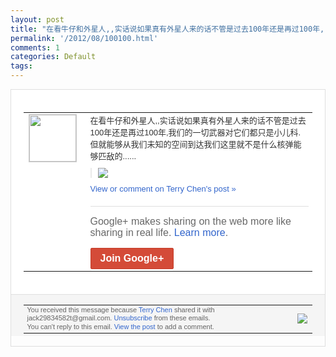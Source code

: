 ```yaml
---
layout: post
title: "在看牛仔和外星人,,实话说如果真有外星人来的话不管是过去100年还是再过100年,..."
permalink: '/2012/08/100100.html'
comments: 1
categories: Default
tags: 
---
```

<div style="border:solid 1px #dfdfdf;color:#686868;font:13px Arial"><div style="background-color:#fff;padding:20px;"><table cellpadding="0" cellspacing="0"><tr><td style="padding-right:15px;vertical-align:top"><a href="https://plus.google.com/_/notifications/emlink?emrecipient=110200756825219614165&amp;emid=CJDKtMv-zLECFS2jtAodoTsAAA&amp;path=%2F108643996575278738906&amp;dt=1344049507021&amp;uob=8"><img height="75" src="https://lh3.googleusercontent.com/-KKRGTyJ5Bl0/AAAAAAAAAAI/AAAAAAAAEEY/jllxqER5dCk/s75-c-k-a/photo.jpg" style="border:solid 1px #cccccc;" width="75"/></a></td><td style="width:578px;color:#333;font:13px Arial;vertical-align:top;"><div style="padding-bottom:10px">在看牛仔和外星人,,实话说如果真有外星人<wbr/>来的话不管是过去100年还是再过100年<wbr/>,我们的一切武器对它们都只是小儿科.但就<wbr/>能够从我们未知的空间到达我们这里就不是什<wbr/>么核弹能够匹敌的......</div><div style="margin-bottom:10px;padding-left:10px; border-left:2px solid #EAEAEA"><span style="margin-right:5px"><a href="https://plus.google.com/_/notifications/emlink?emrecipient=110200756825219614165&amp;emid=CJDKtMv-zLECFS2jtAodoTsAAA&amp;path=%2F108643996575278738906%2Fposts%2F2hvYYWc8P4F%3Fgpinv%3DAMIXal_7OESoezGAVFzmO0e2VVs8pDjieXiH4b-dzOzTfgFfOya_N79Yt5IQ-EjWC1rRvubibSYea-RBIY8qZti0gLBM5OmhSY5rqYmveH7Er-vc14u5nd8&amp;dt=1344049507021&amp;uob=8" style="zSoyz;"><img border="0" src="https://lh6.googleusercontent.com/-1VFarjZp-nU/UByQjDUJiaI/AAAAAAAAmu4/XkccMLBmGFw/w160/QQ%25E6%258B%25BC%25E9%259F%25B3%25E6%2588%25AA%25E5%259B%25BE%25E6%259C%25AA%25E5%2591%25BD%25E5%2590%258D.png" style="max-height:200px;max-width:275px"/></a></span></div><a href="https://plus.google.com/_/notifications/emlink?emrecipient=110200756825219614165&amp;emid=CJDKtMv-zLECFS2jtAodoTsAAA&amp;path=%2F108643996575278738906%2Fposts%2F2hvYYWc8P4F%3Fgpinv%3DAMIXal_7OESoezGAVFzmO0e2VVs8pDjieXiH4b-dzOzTfgFfOya_N79Yt5IQ-EjWC1rRvubibSYea-RBIY8qZti0gLBM5OmhSY5rqYmveH7Er-vc14u5nd8&amp;dt=1344049507021&amp;uob=8" style="color:#3366CC;text-decoration:none;">View or comment on Terry Chen's post »</a><div style="margin-top:20px;border-top:solid 1px #dfdfdf"><div style="padding:15px 0;color:#686868;font:16px Arial;">Google+ makes sharing on the web more like sharing in real life. <a href="http://www.google.com/+/learnmore/" style="color:#3366CC;text-decoration:none;">Learn more</a>.</div><a href="https://plus.google.com/_/notifications/emlink?emrecipient=110200756825219614165&amp;emid=CJDKtMv-zLECFS2jtAodoTsAAA&amp;path=%2F%3Fgpinv%3DAMIXal_7OESoezGAVFzmO0e2VVs8pDjieXiH4b-dzOzTfgFfOya_N79Yt5IQ-EjWC1rRvubibSYea-RBIY8qZti0gLBM5OmhSY5rqYmveH7Er-vc14u5nd8&amp;dt=1344049507021&amp;uob=8" style="display:inline-block;padding:7px 15px;background-color:#d44b38; color:#fff;font-size:16px; font-weight:bold;border-radius:2px;-webkit-border-radius:2px; -moz-border-radius:2px;border:solid 1px #c43b28; white-space:nowrap;text-decoration:none">Join Google+</a></div></td></tr></table></div><div style="border-top:solid 1px #dfdfdf;padding:0 20px; background-color:#f5f5f5"><table cellpadding="0" cellspacing="0" style="height:50px"><tbody><tr><td style="vertical-align:middle;width:100%; color:#636363;font:11px Arial; line-height:120%">You received this message because <a href="https://plus.google.com/_/notifications/emlink?emrecipient=110200756825219614165&amp;emid=CJDKtMv-zLECFS2jtAodoTsAAA&amp;path=%2F108643996575278738906%3Fgpinv%3DAMIXal_7OESoezGAVFzmO0e2VVs8pDjieXiH4b-dzOzTfgFfOya_N79Yt5IQ-EjWC1rRvubibSYea-RBIY8qZti0gLBM5OmhSY5rqYmveH7Er-vc14u5nd8&amp;dt=1344049507021&amp;uob=8" style="color:#3366CC;text-decoration:none;">Terry Chen</a> shared it with jack29834582t@gmail.com. <a href="https://plus.google.com/_/notifications/emlink?emrecipient=110200756825219614165&amp;emid=CJDKtMv-zLECFS2jtAodoTsAAA&amp;path=%2F_%2Fnonplus%2Femailsettings%3Fgpinv%3DAMIXal_7OESoezGAVFzmO0e2VVs8pDjieXiH4b-dzOzTfgFfOya_N79Yt5IQ-EjWC1rRvubibSYea-RBIY8qZti0gLBM5OmhSY5rqYmveH7Er-vc14u5nd8%26est%3DADH5u8WC6q4imauhZycg3943PMVFs6uvgwTvJcTM0J7MKUj8wYqZG24QPXw_hvL40u-1vMwDx85VDKgyGE1bbdzP5I72-abFt-EtFncQTOx-zQSgDFHlSDe9GbjvtCE2vKLf5LVdo7OvbiwOw1GOT0VLI4ILFEZC7Q&amp;dt=1344049507021&amp;uob=8" style="color:#3366CC;text-decoration:none;">Unsubscribe</a> from these emails.<br/>You can't reply to this email. <a href="https://plus.google.com/_/notifications/emlink?emrecipient=110200756825219614165&amp;emid=CJDKtMv-zLECFS2jtAodoTsAAA&amp;path=%2F108643996575278738906%2Fposts%2F2hvYYWc8P4F%3Fgpinv%3DAMIXal_7OESoezGAVFzmO0e2VVs8pDjieXiH4b-dzOzTfgFfOya_N79Yt5IQ-EjWC1rRvubibSYea-RBIY8qZti0gLBM5OmhSY5rqYmveH7Er-vc14u5nd8&amp;dt=1344049507021&amp;uob=8" style="color:#3366CC;text-decoration:none;">View the post</a> to add a comment.<br/></td><td><img src="https://ssl.gstatic.com/s2/oz/images/notifications/logo/google-plus-6617a72bb36cc548861652780c9e6ff1.png"/></td></tr></tbody></table></div></div>